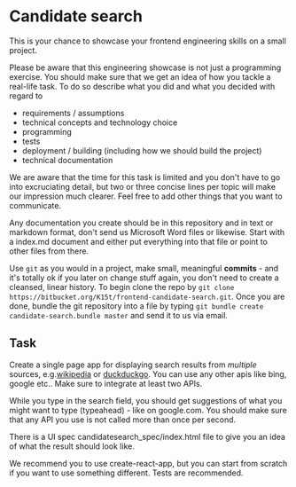 # Candidate search

This is your chance to showcase your frontend engineering skills on a small project.

Please be aware that this engineering showcase is not just a programming exercise. You should make sure that we get an idea of how you tackle a real-life task.
To do so describe what you did and what you decided with regard to

- requirements / assumptions
- technical concepts and technology choice
- programming
- tests
- deployment / building (including how we should build the project)
- technical documentation

We are aware that the time for this task is limited and you don't have to go into excruciating detail, but two or three concise lines per topic will make our impression much clearer. Feel free to add other things that you want to communicate.

Any documentation you create should be in this repository and in text or markdown format, don't send us Microsoft Word files or likewise. Start with a index.md document and either put everything into that file or point to other files from there.

Use `git` as you would in a project, make small, meaningful __commits__ - and it's totally ok if you later on change stuff again, you don't need to create a cleansed, linear history.
To begin clone the repo by `git clone https://bitbucket.org/K15t/frontend-candidate-search.git`.
Once you are done, bundle the git repository into a file by typing `git bundle create candidate-search.bundle master` and send it to us via email.

## Task

Create a single page app for displaying search results from *multiple* sources, e.g.[wikipedia](https://en.wikipedia.org/w/api.php?action=query&list=search&utf8=&format=json&srsearch=QUERY) or [duckduckgo](http://api.duckduckgo.com/?q=QUERY&format=json).
You can use any other apis like bing, google etc.. Make sure to integrate at least two APIs.

While you type in the search field, you should get suggestions of what you might want to type (typeahead) - like on google.com. You should make sure that any API you use is not called more than once per second.

There is a UI spec candidatesearch_spec/index.html file to give you an idea of what the result should look like.

We recommend you to use create-react-app, but you can start from scratch if you want to use something different.
Tests are recommended.
